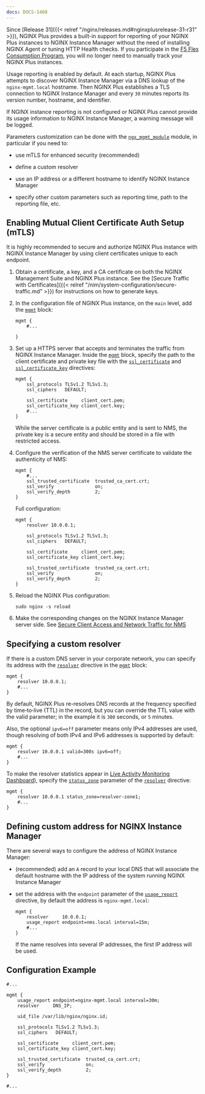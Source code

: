 ```yaml
---
docs: DOCS-1408
---
```


Since [Release 31]({{< relref "/nginx/releases.md#nginxplusrelease-31-r31" >}}), NGINX Plus provides a built-in support for reporting of your NGINX Plus instances to NGINX Instance Manager without the need of installing NGINX Agent or tuning HTTP Health checks. If you participate in the [F5 Flex Consumption Program](https://www.f5.com/products/get-f5/flex-consumption-program), you will no longer need to manually track your NGINX Plus instances.

Usage reporting is enabled by default. At each startup, NGINX Plus attempts to discover NGINX Instance Manager via a DNS lookup of the `nginx-mgmt.local` hostname. Then NGINX Plus establishes a TLS connection to NGINX Instance Manager and every `30` minutes reports its version number, hostname, and identifier.

If NGINX instance reporting is not configured or NGINX Plus cannot provide its usage information to NGINX Instance Manager, a warning message will be logged.

Parameters customization can be done with the [`ngx_mgmt_module`](https://nginx.org/en/docs/ngx_mgmt_module.html#mgmt) module, in particular if you need to:

- use mTLS for enhanced security (recommended)

- define a custom resolver

- use an IP address or a different hostname to identify NGINX Instance Manager

- specify other custom parameters such as reporting time, path to the reporting file, etc.


## Enabling Mutual Client Certificate Auth Setup (mTLS)

It is highly recommended to secure and authorize NGINX Plus instance with NGINX Instance Manager by using client certificates unique to each endpoint.

1. Obtain a certificate, a key, and a CA certificate on both the NGINX Management Suite and NGINX Plus instance. See the [Secure Traffic with Certificates]({{< relref "/nim/system-configuration/secure-traffic.md" >}}) for instructions on how to generate keys.

2. In the configuration file of NGINX Plus instance, on the `main` level, add the [`mgmt`](https://nginx.org/en/docs/ngx_mgmt_module.html#mgmt) block:

   ```nginx
   mgmt {
       #...

   }
   ```

3. Set up a HTTPS server that accepts and terminates the traffic from NGINX Instance Manager. Inside the [`mgmt`](https://nginx.org/en/docs/ngx_mgmt_module.html#mgmt) block, specify the path to the client certificate and private key file with the [`ssl_certificate`](https://nginx.org/en/docs/ngx_mgmt_module.html#ssl_certificate) and [`ssl_certificate_key`](https://nginx.org/en/docs/ngx_mgmt_module.html#sl_certificate_key) directives:

   ```nginx
   mgmt {
       ssl_protocols TLSv1.2 TLSv1.3;
       ssl_ciphers   DEFAULT;

       ssl_certificate     client_cert.pem;
       ssl_certificate_key client_cert.key;
       #...
   }
   ```

   While the server certificate is a public entity and is sent to NMS, the private key is a secure entity and should be stored in a file with restricted access.


4. Configure the verification of the NMS server certificate to validate the authenticity of NMS:

   ```nginx
   mgmt {
       #...
       ssl_trusted_certificate  trusted_ca_cert.crt;
       ssl_verify               on;
       ssl_verify_depth         2;
   }
   ```

   Full configuration:

   ```nginx
   mgmt {
       resolver 10.0.0.1;

       ssl_protocols TLSv1.2 TLSv1.3;
       ssl_ciphers   DEFAULT;

       ssl_certificate     client_cert.pem;
       ssl_certificate_key client_cert.key;

       ssl_trusted_certificate  trusted_ca_cert.crt;
       ssl_verify               on;
       ssl_verify_depth         2;
   }
   ```

5. Reload the NGINX Plus configuration:

   ```shell
   sudo nginx -s reload
   ```

6. Make the corresponding changes on the NGINX Instance Manager server side. See [Secure Client Access and Network Traffic for NMS](https://docs.nginx.com/nginx-management-suite/admin-guides/configuration/secure-traffic/)


## Specifying a custom resolver

If there is a custom DNS server in your corporate network, you can specify its address with the [`resolver`](https://nginx.org/en/docs/ngx_mgmt_module.html#resolver) directive in the [`mgmt`](https://nginx.org/en/docs/ngx_mgmt_module.html#mgmt) block:

```nginx
mgmt {
    resolver 10.0.0.1;
    #...
}
```

By default, NGINX Plus re-resolves DNS records at the frequency specified by time‑to‑live (TTL) in the record, but you can override the TTL value with the valid parameter; in the example it is `300` seconds, or `5` minutes.

Also, the optional `ipv6=off` parameter means only IPv4 addresses are used, though resolving of both IPv4 and IPv6 addresses is supported by default:

```nginx
mgmt {
    resolver 10.0.0.1 valid=300s ipv6=off;
    #...
}
```

To make the resolver statistics appear in [Live Activity Monitoring Dashboard](https://docs.nginx.com/nginx/admin-guide/monitoring/live-activity-monitoring/)), specify the [`status_zone`](https://nginx.org/en/docs/ngx_mgmt_module.html#resolver_status_zone) parameter of the [`resolver`](https://nginx.org/en/docs/ngx_mgmt_module.html#resolver) directive:

```nginx
mgmt {
    resolver 10.0.0.1 status_zone=resolver-zone1;
    #...
}
```

## Defining custom address for NGINX Instance Manager

There are several ways to configure the address of NGINX Instance Manager:

- (recommended) add an `A` record to your local DNS that will associate the default hostname with the IP address of the system running NGINX Instance Manager

- set the address with the `endpoint` parameter of the [`usage_report`](https://nginx.org/en/docs/ngx_mgmt_module.html#usage_report) directive, by default the address is `nginx-mgmt.local`:

   ```nginx
   mgmt {
       resolver     10.0.0.1;
       usage_report endpoint=nms.local interval=15m;
       #...
   }
   ```

  If the name resolves into several IP addresses, the first IP address will be used.

## Configuration Example

```nginx
#...

mgmt {
    usage_report endpoint=nginx-mgmt.local interval=30m;
    resolver     DNS_IP;

    uid_file /var/lib/nginx/nginx.id;

    ssl_protocols TLSv1.2 TLSv1.3;
    ssl_ciphers   DEFAULT;

    ssl_certificate     client_cert.pem;
    ssl_certificate_key client_cert.key;

    ssl_trusted_certificate  trusted_ca_cert.crt;
    ssl_verify               on;
    ssl_verify_depth         2;
}

#...
```
